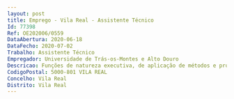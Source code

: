 ```yaml
--- 
layout: post
title: Emprego - Vila Real - Assistente Técnico
Id: 77398
Ref: OE202006/0559
DataAbertura: 2020-06-18
DataFecho: 2020-07-02
Trabalho: Assistente Técnico
Empregador: Universidade de Trás-os-Montes e Alto Douro
Descricao: Funções de natureza executiva, de aplicação de métodos e processos, com base em diretivas bem definidas e instruções gerais, de grau médio de complexidade, a saber a)	Desenvolvimento de análises laboratoriais para o despiste de Organismos Nocivos à Floresta (ONF), como o Cancro Resinoso do Pinheiro (CRP)  Nematode da Madeira do Pinheiro (NMP)  outros ONF b)	Assegurar a higiene e segurança das condições de trabalho, que decorre sobretudo no Laboratório de Fitossanidade Florestal da UTAD (FitoLab – UTAD) e utilização responsável dos materiais e equipamentos do laboratório c)	Manter atualizado o inventário dos consumíveis e reagentes do FitoLab, alertando para as necessidades de novas aquisições d)	Reportar avarias ou danos nos materiais e equipamentos do FitoLab e)	Assegurar a manutenção de culturas vivas de fungos, importantes para os controlos nas análises e investigações a decorrer f)	Apresentar propostas relativas aos trabalhos em curso e a outros que possam ser desenvolvidos no FitoLab.
CodigoPostal: 5000-801 VILA REAL
Concelho: Vila Real
Distrito: Vila Real
--- 
```

